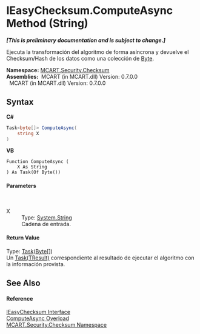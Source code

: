 # IEasyChecksum.ComputeAsync Method (String)
 _**\[This is preliminary documentation and is subject to change.\]**_

Ejecuta la transformación del algoritmo de forma asíncrona y devuelve el Checksum/Hash de los datos como una colección de <a href="http://msdn2.microsoft.com/es-es/library/yyb1w04y" target="_blank">Byte</a>.

**Namespace:**&nbsp;<a href="60810d21-7cbc-628a-0d69-05538adbf155">MCART.Security.Checksum</a><br />**Assemblies:**&nbsp;&nbsp;MCART (in MCART.dll) Version: 0.7.0.0<br />&nbsp;&nbsp;MCART (in MCART.dll) Version: 0.7.0.0<br />

## Syntax

**C#**<br />
``` C#
Task<byte[]> ComputeAsync(
	string X
)
```

**VB**<br />
``` VB
Function ComputeAsync ( 
	X As String
) As Task(Of Byte())
```


#### Parameters
&nbsp;<dl><dt>X</dt><dd>Type: <a href="http://msdn2.microsoft.com/es-es/library/s1wwdcbf" target="_blank">System.String</a><br />Cadena de entrada.</dd></dl>

#### Return Value
Type: <a href="http://msdn2.microsoft.com/es-es/library/dd321424" target="_blank">Task</a>(<a href="http://msdn2.microsoft.com/es-es/library/yyb1w04y" target="_blank">Byte</a>[])<br />Un <a href="http://msdn2.microsoft.com/es-es/library/dd321424" target="_blank">Task(TResult)</a> correspondiente al resultado de ejecutar el algoritmo con la información provista.

## See Also


#### Reference
<a href="91f7d2c9-3f1a-2c86-2521-c04ece8a3e0b">IEasyChecksum Interface</a><br /><a href="59499851-0182-eaa0-7bed-d92b91db3445">ComputeAsync Overload</a><br /><a href="60810d21-7cbc-628a-0d69-05538adbf155">MCART.Security.Checksum Namespace</a><br />